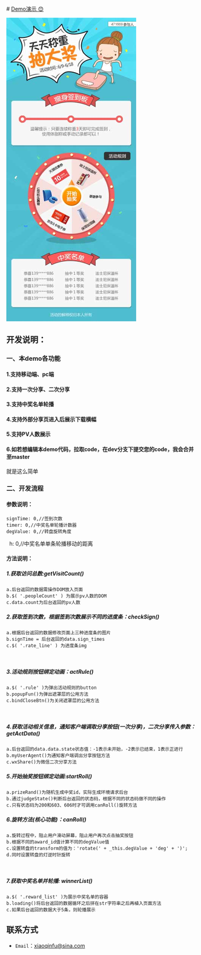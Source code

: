 ﻿﻿# [Demo演示 :blush:](https://fuxiaoqin.github.io/WeightDraw/index.html)
 
[![image](https://github.com/Fuxiaoqin/WeightDraw/blob/master/images/weight2.jpg?raw=true "点我演示效果")](https://fuxiaoqin.github.io/WeightDraw/index.html)

## 开发说明：
### 一、本demo各功能
#### 1.支持移动端、pc端
#### 2.支持一次分享、二次分享
#### 3.支持中奖名单轮播
#### 4.支持外部分享页进入后展示下载横幅
#### 5.支持PV人数展示
#### 6.如若想编辑本demo代码，拉取code，在dev分支下提交您的code，我会合并至master
就是这么简单

### 二、开发流程
#### 参数说明：
    signTime: 0,//签到次数
    timer: 0,//中奖名单轮播计数器
    degValue: 0,//转盘旋转角度
    h: 0,//中奖名单单条轮播移动的距离
    
#### 方法说明： 
##### 1.获取访问总数:getVisitCount()
    a.后台返回的数据需操作DOM放入页面
    b.$( '.peopleCount' ) 为展示pv人数的DOM
    c.data.count为后台返回的pv人数
 
##### 2.获取签到次数，根据签到次数展示不同的进度条：checkSign()
    a.根据后台返回的数据修改页面上三种进度条的图片
    b.signTime = 后台返回的data.sign_times
    c.$( '.rate_line' ) 为进度条img
  
##### 3.活动规则按钮绑定动画：actRule()
    a.$( '.rule' )为弹出活动规则的button
    b.popupFun()为弹出遮罩层的公用方法
    c.bindCloseBtn()为关闭遮罩层的公用方法
  
##### 4.获取活动相关信息，通知客户端调取分享按钮(一次分享)，二次分享传入参数：getActData()
    a.后台返回的data.data.state状态值：-1表示未开始，-2表示已结束，1表示正进行
    b.myUserAgent()为通知客户端调出分享按钮方法
    c.wxShare()为微信二次分享方法
  
##### 5.开始抽奖按钮绑定动画:startRoll()
    a.prizeRand()为随机生成中奖id，实际生成环境请求后台
    b.通过judgeState()判断后台返回的状态码，根据不同的状态码做不同的操作
    c.只有状态码为200和603、606时才可调用canRoll()旋转方法
  
##### 6.旋转方法(核心功能)：canRoll()  
    a.旋转过程中，阻止用户滑动屏幕，阻止用户再次点击抽奖按钮
    b.根据不同的award_id值计算不同的degValue值
    c.设置转盘的transform的值为：'rotate(' + _this.degValue + 'deg' + ')';
    d.同时设置转盘的灯逆时针旋转
  
##### 7.获取中奖名单并轮播: winnerList()
    a.$( '.reward_list' )为展示中奖名单的容器
    b.loading()将后台返回的数据循环之后拼在str字符串之后再植入页面方法
    c.如果后台返回的数据大于5条，则轮播展示

## 联系方式
- `Email`：xiaoqinfu@sina.com
